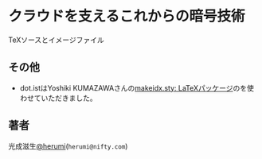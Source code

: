 クラウドを支えるこれからの暗号技術
====

TeXソースとイメージファイル

その他
---
* dot.istはYoshiki KUMAZAWAさんの[makeidx.sty: LaTeXパッケージ](http://www.biwako.shiga-u.ac.jp/sensei/kumazawa/tex/etc03.html)のを使わせていただきました。


著者
----
光成滋生[@herumi](https://twitter.com/herumi)(`herumi@nifty.com`)

